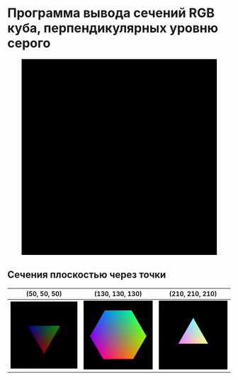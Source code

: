 # Программа вывода сечений RGB куба, перпендикулярных уровню серого

<p align="center">
  <img src="/example.gif" alt="animated" />
</p>

## Сечения плоскостью через точки

|(50, 50, 50)|(130, 130, 130)|(210, 210, 210)|
|------------|-------------|-------------|
| <img src="/gray50.png" width="250">|<img src="/gray130.png" width="250">|<img src="/gray210.png" width="250">|
